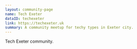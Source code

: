 ```yaml
---
layout: community-page
name: Tech Exeter
dataID: techexeter
link: https://techexeter.uk
summary: A community meetup for techy types in Exeter city.
---
```

Tech Exeter community.
